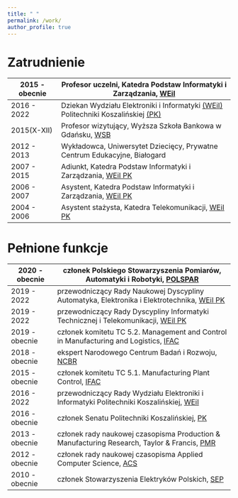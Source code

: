 ```yaml
---
title: " "
permalink: /work/
author_profile: true
---
```


Zatrudnienie 
============

|2015 - obecnie|Profesor uczelni, Katedra Podstaw Informatyki i Zarządzania, [WEiI](https://weii.tu.koszalin.pl/) |
|---------------------------|------------------------------------------------------------|
|2016 - 2022   |Dziekan Wydziału Elektroniki i Informatyki [(WEiI)](https://weii.tu.koszalin.pl/) Politechniki Koszalińskiej [(PK)](https://tu.koszalin.pl/)|
|2015(X-XII)   |Profesor wizytujący, Wyższa Szkoła Bankowa w Gdańsku, [WSB](https://www.wsb.pl/gdansk/)| 
|2012 - 2013   |Wykładowca, Uniwersytet Dziecięcy, Prywatne Centrum Edukacyjne, Białogard|
|2007 - 2015   |Adiunkt, Katedra Podstaw Informatyki i Zarządzania, [WEiI PK](https://weii.tu.koszalin.pl/)||
|2006 - 2007   |Asystent, Katedra Podstaw Informatyki i Zarządzania, [WEiI PK](https://weii.tu.koszalin.pl/)|
|2004 - 2006   |Asystent stażysta, Katedra Telekomunikacji, [WEiI PK](https://weii.tu.koszalin.pl/)| 

Pełnione funkcje
================

|2020 - obecnie|członek Polskiego Stowarzyszenia Pomiarów, Automatyki i Robotyki, [POLSPAR](http://www.konsulting.gda.pl/polspar/)|
|--------------------------------------|------------------------------------------------------------|
|2019 - 2022   |przewodniczący Rady Naukowej Dyscypliny Automatyka, Elektronika i Elektrotechnika, [WEiI PK](https://weii.tu.koszalin.pl/)|
|2019 - 2022   |przewodniczący Rady Dyscypliny Informatyki Technicznej i Telekomunikacji, [WEiI PK](https://weii.tu.koszalin.pl/)|
|2019 - obecnie|członek komitetu TC 5.2. Management and Control in Manufacturing and Logistics, [IFAC](https://tc.ifac-control.org/5/2)|
|2018 - obecnie|ekspert Narodowego Centrum Badań i Rozwoju, [NCBR](https://www.ncbr.gov.pl/)| 
|2015 - obecnie|członek komitetu TC 5.1. Manufacturing Plant Control, [IFAC](https://tc.ifac-control.org/5/1)| 
|2016 - 2022   |przewodniczący Rady Wydziału Elektroniki i Informatyki Politechniki Koszalińskiej, [WEiI](https://weii.tu.koszalin.pl/)| 
|2016 - obecnie|członek Senatu Politechniki Koszalińskiej, [PK](https://tu.koszalin.pl/)|
|2013 - obecnie|członek rady naukowej czasopisma Production & Manufacturing Research, Taylor & Francis, [PMR](https://www.tandfonline.com/toc/tpmr/current)|
|2012 - obecnie|członek rady naukowej czasopisma Applied Computer Science, [ACS](http://www.acs.pollub.pl/)|
|2010 - obecnie|członek Stowarzyszenia Elektryków Polskich, [SEP](http://www.sep.koszalin.pl/)|


